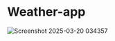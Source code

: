 # Weather-app
  
![Screenshot 2025-03-20 034357](https://github.com/user-attachments/assets/6f7556f2-d7bf-4871-850b-a8b333eb3a48)
